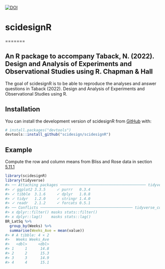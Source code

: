 
<a href="https://zenodo.org/badge/latestdoi/405227457"><img src="https://zenodo.org/badge/405227457.svg" alt="DOI"></a>
<!-- README.md is generated from README.Rmd. Please edit that file -->

# scidesignR

=======
## An R package to accompany Taback, N. (2022). Design and Analysis of Experiments and Observational Studies using R. Chapman & Hall


The goal of scidesignR is to be able to reproduce the analyses and
answer questions in Taback (2022). Design and Analysis of Experiments
and Observational Studies using R.

## Installation

You can install the development version of scidesignR from
[GitHub](https://github.com/) with:

``` r
# install.packages("devtools")
devtools::install_github("scidesign/scidesignR")
```

## Example

Compute the row and column means from Bliss and Rose data in section
[5.11.1](https://scidesign.github.io/design-studies-book-r/anovachapt.html#computation-lab-analysis-of-latin-square-designs)

``` r
library(scidesignR)
library(tidyverse)
#> ── Attaching packages ─────────────────────────────────────── tidyverse 1.3.1 ──
#> ✓ ggplot2 3.3.5     ✓ purrr   0.3.4
#> ✓ tibble  3.1.6     ✓ dplyr   1.0.8
#> ✓ tidyr   1.2.0     ✓ stringr 1.4.0
#> ✓ readr   2.1.2     ✓ forcats 0.5.1
#> ── Conflicts ────────────────────────────────────────── tidyverse_conflicts() ──
#> x dplyr::filter() masks stats::filter()
#> x dplyr::lag()    masks stats::lag()
BR_LatSq %>%
  group_by(Weeks) %>%
  summarise(Weeks_Ave = mean(value))
#> # A tibble: 4 × 2
#>   Weeks Weeks_Ave
#>   <dbl>     <dbl>
#> 1     1      14.8
#> 2     2      15.3
#> 3     3      14.9
#> 4     4      15.1
```
